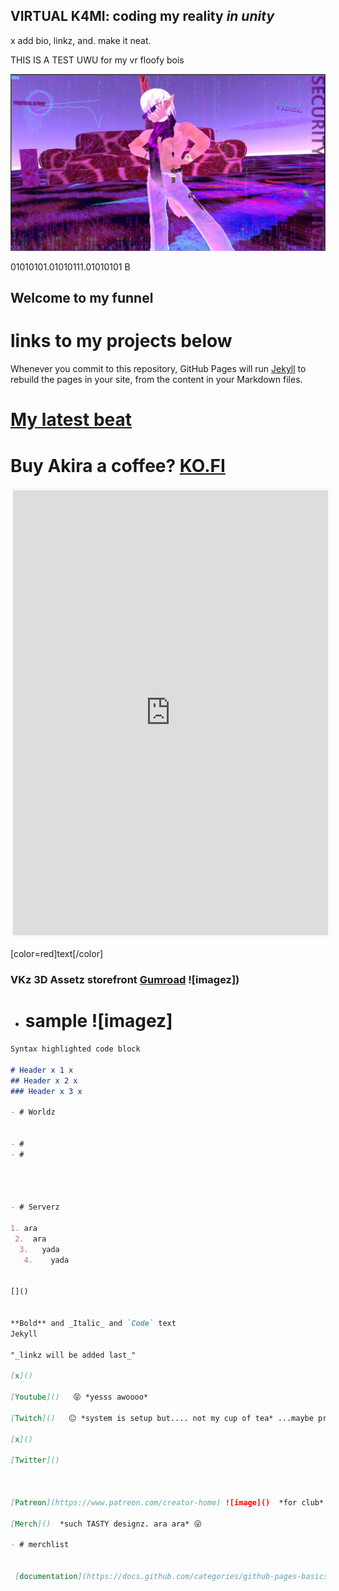 ## VIRTUAL K4MI: coding my reality _in unity_  
x add bio, linkz, and. make it neat.

THIS IS A TEST UWU       for my vr floofy bois
















![image](https://raw.githubusercontent.com/VIRTUAL-K4MI-CLUB/Master/gh-pages/274081922_703899790605229_7128817054304030362_n.jpg)






















01010101.01010111.01010101 B
## Welcome to my funnel

# links to my projects below



Whenever you commit to this repository, GitHub Pages will run [Jekyll](https://jekyllrb.com/) to rebuild the pages in your site, from the content in your Markdown files.

# [My latest beat](ez.bio)
# Buy Akira a coffee? [KO.FI](https://ko-fi.com/virtualk4mi)



<script type='text/javascript' src='https://storage.ko-fi.com/cdn/widget/Widget_2.js'></script><script type='text/javascript'>kofiwidget2.init('Share some love with AKIRA ', '#e028d4', 'G2G5DJ31H');kofiwidget2.draw();</script> 

<iframe id='kofiframe' src='https://ko-fi.com/virtualk4mi/?hidefeed=true&widget=true&embed=true&preview=true' style='border:none;width:100%;padding:4px;background:#f9f9f9;' height='712' title='virtualk4mi'></iframe>

[color=red]text[/color]

### VKz 3D Assetz storefront [Gumroad](https://virtualk4mi.gumroad.com/) ![imagez])

- # sample ![imagez]

```markdown
Syntax highlighted code block

# Header x 1 x
## Header x 2 x
### Header x 3 x

- # Worldz


- #
- #




- # Serverz

1. ara
 2.  ara
  3.   yada
   4.    yada


[]()


**Bold** and _Italic_ and `Code` text
Jekyll

"_linkz will be added last_"

[x]()

[Youtube]()   😝 *yesss awoooo*

[Twitch]()   😐 *system is setup but.... not my cup of tea* ...maybe private streamz to vr lobby.

[x]()

[Twitter]()



[Patreon](https://www.patreon.com/creator-home) ![image]()  *for club*  

[Merch]()  *such TASTY designz. ara ara* 😜 

- # merchlist


 [documentation](https://docs.github.com/categories/github-pages-basics/)
